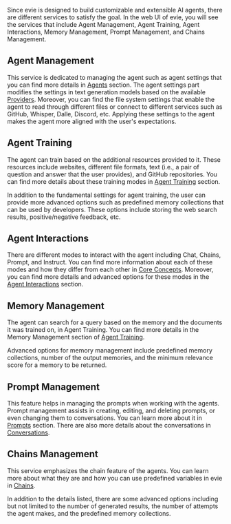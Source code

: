 Since evie is designed to build customizable and extensible AI agents, there are different services to satisfy the goal. In the web UI of evie, you will see the services that include Agent Management, Agent Training, Agent Interactions, Memory Management, Prompt Management, and Chains Management.

## Agent Management
This service is dedicated to managing the agent such as agent settings that you can find more details in [Agents](https://miklicfranc29.github.io/evie/2-Concepts/3-Agents.html) section. The agent settings part modifies the settings in text generation models based on the available [Providers](https://miklicfranc29.github.io/evie/2-Concepts/2-Providers.html). Moreover, you can find the file system settings that enable the agent to read through different files or connect to different services such as GitHub, Whisper, Dalle, Discord, etc. Applying these settings to the agent makes the agent more aligned with the user's expectations.

## Agent Training
The agent can train based on the additional resources provided to it. These resources include websites, different file formats, text (i.e., a pair of question and answer that the user provides), and GitHub repositories. You can find more details about these training modes in [Agent Training](https://miklicfranc29.github.io/evie/2-Concepts/8-Agent%20Training.html) section.

In addition to the fundamental settings for agent training, the user can provide more advanced options such as predefined memory collections that can be used by developers. These options include storing the web search results, positive/negative feedback, etc.

## Agent Interactions
There are different modes to interact with the agent including Chat, Chains, Prompt, and Instruct. You can find more information about each of these modes and how they differ from each other in [Core Concepts](https://miklicfranc29.github.io/evie/2-Concepts/0-Core%20Concepts.html). Moreover, you can find more details and advanced options for these modes in the [Agent Interactions](https://miklicfranc29.github.io/evie/2-Concepts/9-Agent%20Interactions.html) section.

## Memory Management
The agent can search for a query based on the memory and the documents it was trained on, in Agent Training. You can find more details in the Memory Management section of [Agent Training](https://miklicfranc29.github.io/evie/2-Concepts/8-Agent%20Training.html).

Advanced options for memory management include predefined memory collections, number of the output memories, and the minimum relevance score for a memory to be returned.

## Prompt Management
This feature helps in managing the prompts when working with the agents. Prompt management assists in creating, editing, and deleting prompts, or even changing them to conversations. You can learn more about it in [Prompts](https://miklicfranc29.github.io/evie/2-Concepts/5-Prompts.html) section. There are also more details about the conversations in [Conversations](https://miklicfranc29.github.io/evie/2-Concepts/7-Conversations.html).

## Chains Management
This service emphasizes the chain feature of the agents. You can learn more about what they are and how you can use predefined variables in evie in [Chains](https://miklicfranc29.github.io/evie/2-Concepts/6-Chains.html).

In addition to the details listed, there are some advanced options including but not limited to the number of generated results, the number of attempts the agent makes, and the predefined memory collections.
